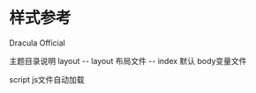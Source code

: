 # 样式参考
Dracula Official

主题目录说明
layout 
--  layout 布局文件
--  index  默认 body变量文件

script
    js文件自动加载
    